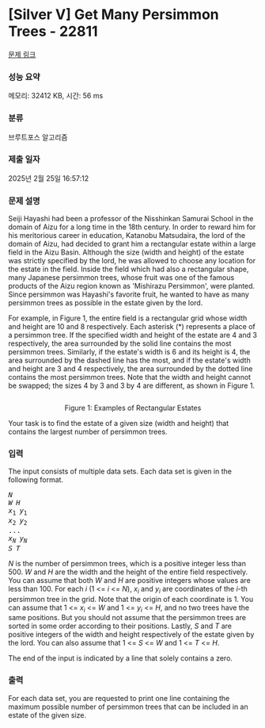 # [Silver V] Get Many Persimmon Trees - 22811 

[문제 링크](https://www.acmicpc.net/problem/22811) 

### 성능 요약

메모리: 32412 KB, 시간: 56 ms

### 분류

브루트포스 알고리즘

### 제출 일자

2025년 2월 25일 16:57:12

### 문제 설명

<p>Seiji Hayashi had been a professor of the Nisshinkan Samurai School in the domain of Aizu for a long time in the 18th century. In order to reward him for his meritorious career in education, Katanobu Matsudaira, the lord of the domain of Aizu, had decided to grant him a rectangular estate within a large field in the Aizu Basin. Although the size (width and height) of the estate was strictly specified by the lord, he was allowed to choose any location for the estate in the field. Inside the field which had also a rectangular shape, many Japanese persimmon trees, whose fruit was one of the famous products of the Aizu region known as 'Mishirazu Persimmon', were planted. Since persimmon was Hayashi's favorite fruit, he wanted to have as many persimmon trees as possible in the estate given by the lord.</p>

<p>For example, in Figure 1, the entire field is a rectangular grid whose width and height are 10 and 8 respectively. Each asterisk (*) represents a place of a persimmon tree. If the specified width and height of the estate are 4 and 3 respectively, the area surrounded by the solid line contains the most persimmon trees. Similarly, if the estate's width is 6 and its height is 4, the area surrounded by the dashed line has the most, and if the estate's width and height are 3 and 4 respectively, the area surrounded by the dotted line contains the most persimmon trees. Note that the width and height cannot be swapped; the sizes 4 by 3 and 3 by 4 are different, as shown in Figure 1.</p>

<p style="text-align: center;"><img alt="" src="https://upload.acmicpc.net/e2a3c11b-43a7-4986-b769-44246f9b29d7/-/preview/"></p>

<p style="text-align: center;">Figure 1: Examples of Rectangular Estates</p>

<p>Your task is to find the estate of a given size (width and height) that contains the largest number of persimmon trees.</p>

### 입력 

 <p>The input consists of multiple data sets. Each data set is given in the following format.</p>

<pre><i>N</i>
<i>W</i><code> </code><i>H</i>
<i>x</i><sub>1</sub><code> </code><i>y</i><sub>1</sub>
<i>x</i><sub>2</sub><code> </code><i>y</i><sub>2</sub>
...
<i>x</i><sub><i>N</i></sub><code> </code><i>y</i><sub><i>N</i></sub>
<i>S</i><code> </code><i>T</i>
</pre>

<p><i>N</i> is the number of persimmon trees, which is a positive integer less than 500. <i>W</i> and <i>H</i> are the width and the height of the entire field respectively. You can assume that both <i>W</i> and <i>H</i> are positive integers whose values are less than 100. For each <i>i</i> (1 <= <i>i</i> <= <i>N</i>), <i>x</i><sub><i>i</i></sub> and <i>y</i><sub><i>i</i></sub> are coordinates of the <i>i</i>-th persimmon tree in the grid. Note that the origin of each coordinate is 1. You can assume that 1 <= <i>x</i><sub><i>i</i></sub> <= <i>W</i> and 1 <= <i>y</i><sub><i>i</i></sub> <= <i>H</i>, and no two trees have the same positions. But you should not assume that the persimmon trees are sorted in some order according to their positions. Lastly, <i>S</i> and <i>T</i> are positive integers of the width and height respectively of the estate given by the lord. You can also assume that 1 <= <i>S</i> <= <i>W</i> and 1 <= <i>T</i> <= <i>H</i>.</p>

<p>The end of the input is indicated by a line that solely contains a zero.</p>

### 출력 

 <p>For each data set, you are requested to print one line containing the maximum possible number of persimmon trees that can be included in an estate of the given size.</p>

